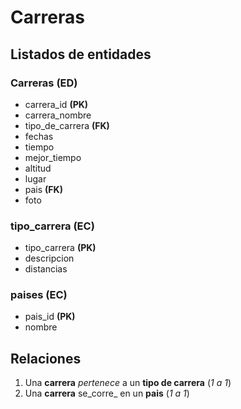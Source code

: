 # Carreras

## Listados de entidades

### Carreras **(ED)**

- carrera_id **(PK)**
- carrera_nombre 
- tipo_de_carrera **(FK)**
- fechas 
- tiempo
- mejor_tiempo
- altitud 
- lugar 
- pais **(FK)**
- foto 

### tipo_carrera **(EC)**

- tipo_carrera **(PK)**
- descripcion
- distancias

### paises **(EC)**

- pais_id **(PK)**
- nombre

## Relaciones

1. Una **carrera** _pertenece_ a un **tipo de carrera** (_1 a 1_)
1. Una **carrera** se_corre_ en un **pais** (_1 a 1_)
